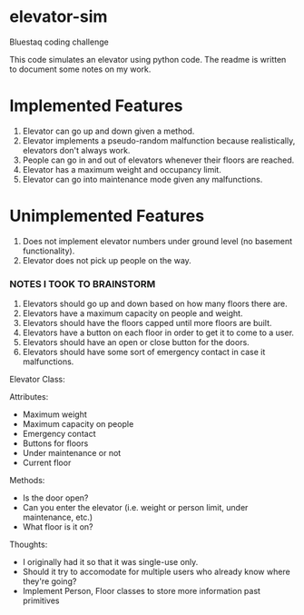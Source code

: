 # elevator-sim
Bluestaq coding challenge

This code simulates an elevator using python code. The readme is written to document some notes on my work.

# Implemented Features
1. Elevator can go up and down given a method.
2. Elevator implements a pseudo-random malfunction because realistically, elevators don't always work.
3. People can go in and out of elevators whenever their floors are reached.
4. Elevator has a maximum weight and occupancy limit.
5. Elevator can go into maintenance mode given any malfunctions.

# Unimplemented Features
1. Does not implement elevator numbers under ground level (no basement functionality).
2. Elevator does not pick up people on the way.

### NOTES I TOOK TO BRAINSTORM ###
1. Elevators should go up and down based on how many floors there are.
2. Elevators have a maximum capacity on people and weight.
3. Elevators should have the floors capped until more floors are built. 
4. Elevators have a button on each floor in order to get it to come to a user.
5. Elevators should have an open or close button for the doors.
6. Elevators should have some sort of emergency contact in case it malfunctions.

Elevator Class:

Attributes:
- Maximum weight
- Maximum capacity on people
- Emergency contact
- Buttons for floors
- Under maintenance or not
- Current floor

Methods:
- Is the door open?
- Can you enter the elevator (i.e. weight or person limit, under maintenance, etc.)
- What floor is it on?

Thoughts:
- I originally had it so that it was single-use only.
- Should it try to accomodate for multiple users who already know where they're going?
- Implement Person, Floor classes to store more information past primitives